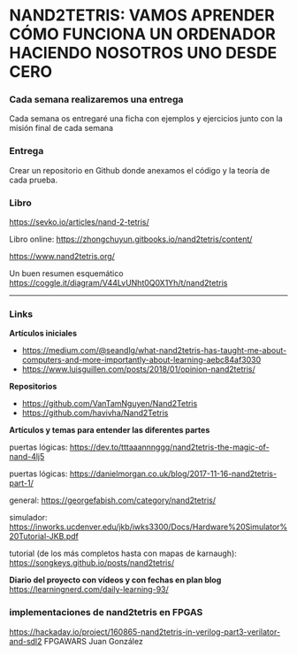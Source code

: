 # NAND2TETRIS: VAMOS APRENDER CÓMO FUNCIONA UN ORDENADOR HACIENDO NOSOTROS UNO DESDE CERO

### Cada semana realizaremos una entrega
Cada semana os entregaré una ficha con ejemplos y ejercicios junto con la misión final de cada semana

### Entrega
Crear un repositorio en Github donde anexamos el código y la teoría de cada prueba.

### Libro
https://sevko.io/articles/nand-2-tetris/

Libro online:
https://zhongchuyun.gitbooks.io/nand2tetris/content/

https://www.nand2tetris.org/

Un buen resumen esquemático
https://coggle.it/diagram/V44LvUNht0Q0X1Yh/t/nand2tetris

---
### Links

**Artículos iniciales**

* https://medium.com/@seandlg/what-nand2tetris-has-taught-me-about-computers-and-more-importantly-about-learning-aebc84af3030
* https://www.luisguillen.com/posts/2018/01/opinion-nand2tetris/

**Repositorios**

* https://github.com/VanTamNguyen/Nand2Tetris
* https://github.com/havivha/Nand2Tetris

**Artículos y temas para entender las diferentes partes**

puertas lógicas:  https://dev.to/tttaaannnggg/nand2tetris-the-magic-of-nand-4lj5

puertas lógicas: https://danielmorgan.co.uk/blog/2017-11-16-nand2tetris-part-1/

general: https://georgefabish.com/category/nand2tetris/

simulador: https://inworks.ucdenver.edu/jkb/iwks3300/Docs/Hardware%20Simulator%20Tutorial-JKB.pdf

tutorial (de los más completos hasta con mapas de karnaugh): https://songkeys.github.io/posts/nand2tetris/

**Diario del proyecto con vídeos y con fechas en plan blog**
https://learningnerd.com/daily-learning-93/

### implementaciones de nand2tetris en FPGAS
https://hackaday.io/project/160865-nand2tetris-in-verilog-part3-verilator-and-sdl2
FPGAWARS Juan González

